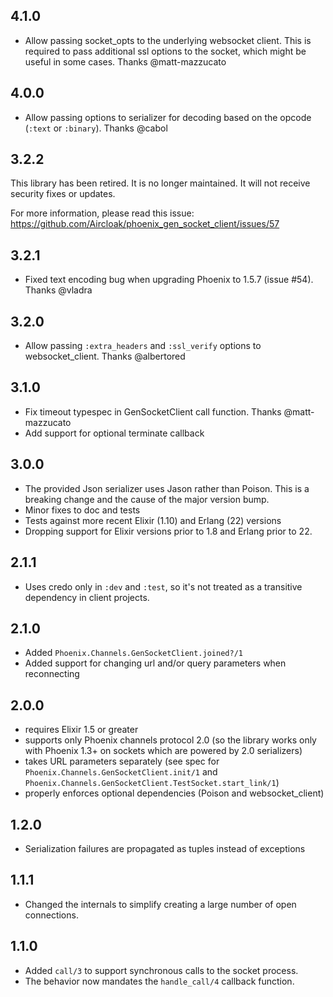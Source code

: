 ## 4.1.0
- Allow passing socket_opts to the underlying websocket client. This is required to pass additional ssl options to the socket, which might be useful in some cases. Thanks @matt-mazzucato

## 4.0.0
- Allow passing options to serializer for decoding based on the opcode (`:text` or `:binary`). Thanks @cabol


## 3.2.2

This library has been retired.
It is no longer maintained.
It will not receive security fixes or updates.

For more information, please read this issue:
https://github.com/Aircloak/phoenix_gen_socket_client/issues/57


## 3.2.1

- Fixed text encoding bug when upgrading Phoenix to 1.5.7 (issue #54). Thanks @vladra

## 3.2.0

- Allow passing `:extra_headers` and `:ssl_verify` options to websocket_client. Thanks @albertored

## 3.1.0

- Fix timeout typespec in GenSocketClient call function. Thanks @matt-mazzucato
- Add support for optional terminate callback

## 3.0.0

- The provided Json serializer uses Jason rather than Poison. This is a breaking change and the cause of the major version bump.
- Minor fixes to doc and tests
- Tests against more recent Elixir (1.10) and Erlang (22) versions
- Dropping support for Elixir versions prior to 1.8 and Erlang prior to 22.

## 2.1.1

- Uses credo only in `:dev` and `:test`, so it's not treated as a transitive dependency in client projects.

## 2.1.0

- Added `Phoenix.Channels.GenSocketClient.joined?/1`
- Added support for changing url and/or query parameters when reconnecting

## 2.0.0

- requires Elixir 1.5 or greater
- supports only Phoenix channels protocol 2.0 (so the library works only with Phoenix 1.3+ on sockets which are powered by 2.0 serializers)
- takes URL parameters separately (see spec for `Phoenix.Channels.GenSocketClient.init/1` and `Phoenix.Channels.GenSocketClient.TestSocket.start_link/1`)
- properly enforces optional dependencies (Poison and websocket_client)

## 1.2.0

- Serialization failures are propagated as tuples instead of exceptions

## 1.1.1

- Changed the internals to simplify creating a large number of open connections.

## 1.1.0

- Added `call/3` to support synchronous calls to the socket process.
- The behavior now mandates the `handle_call/4` callback function.
